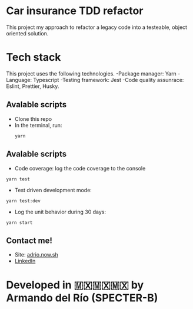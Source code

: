 # Car insurance TDD refactor
This project my approach to refactor a legacy code into a testeable, object oriented solution.

# Tech stack
This project uses the following technologies.
-Package manager: Yarn
-Language: Typescript
-Testing framework: Jest
-Code quality assunrace: Eslint, Prettier, Husky.

## Avalable scripts
- Clone this repo
- In the terminal, run:
  ```
  yarn
  ```

## Avalable scripts

  - Code coverage: log the code coverage to the console
  ```
  yarn test
  ```
  - Test driven development mode:
  ```
  yarn test:dev
  ```
  - Log the unit behavior during 30 days:
  ```
  yarn start
  ```

## Contact me!

- Site: [adrio.now.sh](https://adrio.now.sh/)
- [LinkedIn](https://www.linkedin.com/in/adrio1992/)

# Developed in 🇲🇽🇲🇽🇲🇽 by Armando del Río (SPECTER-B)
